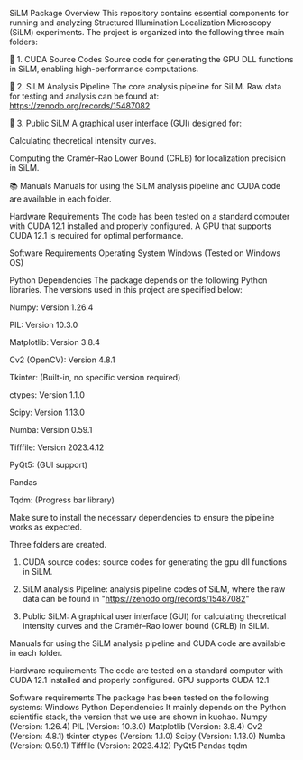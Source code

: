 
SiLM Package Overview
This repository contains essential components for running and analyzing Structured Illumination Localization Microscopy (SiLM) experiments. The project is organized into the following three main folders:

📁 1. CUDA Source Codes
Source code for generating the GPU DLL functions in SiLM, enabling high-performance computations.

📁 2. SiLM Analysis Pipeline
The core analysis pipeline for SiLM. Raw data for testing and analysis can be found at:
https://zenodo.org/records/15487082.

📁 3. Public SiLM
A graphical user interface (GUI) designed for:

Calculating theoretical intensity curves.

Computing the Cramér–Rao Lower Bound (CRLB) for localization precision in SiLM.

📚 Manuals
Manuals for using the SiLM analysis pipeline and CUDA code are available in each folder.

Hardware Requirements
The code has been tested on a standard computer with CUDA 12.1 installed and properly configured. A GPU that supports CUDA 12.1 is required for optimal performance.

Software Requirements
Operating System
Windows (Tested on Windows OS)

Python Dependencies
The package depends on the following Python libraries. The versions used in this project are specified below:

Numpy: Version 1.26.4

PIL: Version 10.3.0

Matplotlib: Version 3.8.4

Cv2 (OpenCV): Version 4.8.1

Tkinter: (Built-in, no specific version required)

ctypes: Version 1.1.0

Scipy: Version 1.13.0

Numba: Version 0.59.1

Tifffile: Version 2023.4.12

PyQt5: (GUI support)

Pandas

Tqdm: (Progress bar library)

Make sure to install the necessary dependencies to ensure the pipeline works as expected.




Three folders are created. 

1. CUDA source codes: source codes for generating the gpu dll functions in SiLM.

2. SiLM analysis Pipeline: analysis pipeline codes of SiLM, where the raw data can be found in "https://zenodo.org/records/15487082"
   
3. Public SiLM: A graphical user interface (GUI) for calculating theoretical intensity curves and the Cramér–Rao lower bound (CRLB) in SiLM.

Manuals for using the SiLM analysis pipeline and CUDA code are available in each folder.

Hardware requirements
The code are tested on a standard computer with CUDA 12.1 installed and properly configured. GPU supports CUDA 12.1 

Software requirements
The package has been tested on the following systems:
Windows
Python Dependencies
It mainly depends on the Python scientific stack, the version that we use are shown in kuohao.
Numpy (Version: 1.26.4)
PIL (Version: 10.3.0)
Matplotlib (Version: 3.8.4)
Cv2 (Version: 4.8.1)
tkinter
ctypes (Version: 1.1.0)
Scipy (Version: 1.13.0)
Numba (Version: 0.59.1)
Tifffile  (Version: 2023.4.12)
PyQt5
Pandas
tqdm


